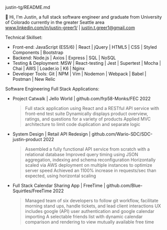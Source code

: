 justin-tg/README.md
 
👋 Hi, I'm Justin, a full stack software engineer and graduate from University of Colorado currently in the greater Seattle area
www.linkedin.com/in/justin-greer1/ | justin.t.greer1@gmail.com

Technical Skillset:
  - Front-end: JavaScript (ES5/6) | React | jQuery | HTML5 | CSS | Styled Components | Bootstrap
  - Backend: Node.js | Axios | Express | SQL | NoSQL
  - Testing & Deployment: MSW | React-testing | Jest | Supertest | Mocha | Chai | AWS  | Loader.io | K6 | Nginx
  - Developer Tools: Git | NPM | Vim | Nodemon | Webpack | Babel | Postman | New Relic

Software Engineering Full Stack Applications:
  - Project Catwalk | Jello World | github.com/frp58-Monks/FEC                                                         2022
    > Full stack application using React and a RESTful API service with front-end test suite
    > Dynamically displays product overview, ratings, and questions for a variety of products
    > Applied MVC architecture to limit code duplication and separate logic

  - System Design | Retail API Redesign  | github.com/Wario-SDC/SDC-justin-product                      2022
    > Assembled a fully functional API service from scratch with a relational database
    > Improved query timing using JSON aggregation, indexing and schema reconfiguration
    > Horizontally scaled via AWS deployment on multiple instances to optimize server speed
    > Achieved an 1100% increase in requests/sec than expected, using horizontal scaling
  
  - Full Stack Calendar Sharing App | FreeTime | github.com/Blue-Squirtles/FreeTime                                  2022
    > Managed team of six developers to follow git workflow, facilitate morning stand ups, handle tickets, and lead client interactions
    > UX includes google (API) user authentication and google calendar importing
    > A selectable friends list with dynamic calendar comparison and rendering to view mutually available free time
